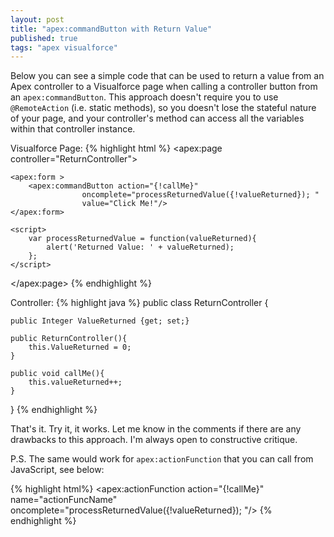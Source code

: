 ```yaml
---
layout: post
title: "apex:commandButton with Return Value"
published: true
tags: "apex visualforce"
---
```


Below you can see a simple code that can be used to return a value from an Apex controller to a Visualforce page when calling a controller button from an `apex:commandButton`. This approach doesn't require you to use `@RemoteAction` (i.e. static methods), so you doesn't lose the stateful nature of your page, and your controller's method can access all the variables within that controller instance.

Visualforce Page:
{% highlight html %}
<apex:page controller="ReturnController">

    <apex:form >
        <apex:commandButton action="{!callMe}"
                    oncomplete="processReturnedValue({!valueReturned}); "
                    value="Click Me!"/>
    </apex:form>

    <script>
        var processReturnedValue = function(valueReturned){
            alert('Returned Value: ' + valueReturned);
        };
    </script>

</apex:page>
{% endhighlight %}

Controller:
{% highlight java %}
public class ReturnController {

    public Integer ValueReturned {get; set;}

    public ReturnController(){
        this.ValueReturned = 0;
    }

    public void callMe(){
        this.valueReturned++;
    }

}
{% endhighlight %}

That's it. Try it, it works. Let me know in the comments if there are any drawbacks to this approach. I'm always open to constructive critique.

P.S. The same would work for `apex:actionFunction` that you can call from JavaScript, see below:

{% highlight html%}
<apex:actionFunction action="{!callMe}" name="actionFuncName" oncomplete="processReturnedValue({!valueReturned}); "/>
{% endhighlight %}
